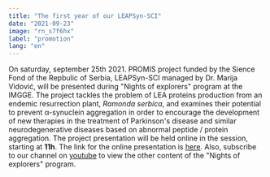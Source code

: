 ```yaml
---
title: "The first year of our LEAPSyn-SCI"
date: "2021-09-23"
image: "rn_s7f6hx"
label: "promotion"
lang: "en"
---
```


On saturday, september 25th 2021. PROMIS project funded by the Sience Fond of the Repbulic of Serbia, LEAPSyn-SCI managed by Dr. Marija Vidović, will be presented during "Nights of explorers" program at the IMGGE. The project tackles the problem of LEA proteins production from an endemic resurrection plant, <i>Ramonda serbica</i>, and examines their potential to prevent α-synuclein aggregation in order to encourage the development of new therapies in the treatment of Parkinson's disease and similar neurodegenerative diseases based on abnormal peptide / protein aggregation. The project presentation will be held online in the session, starting at <b>11h</b>. The link for the online presentation is <a href='https://us02web.zoom.us/j/87906430913?pwd=MWdTSTExd09GaE5FV2tpWllRcHREUT09'>here</a>. Also, subscribe to our channel on <a href='https://www.youtube.com/channel/UCqhQ6HSFh01sEvy_-kiA9gw'>youtube</a> to view the other content of the "Nights of explorers" program.
